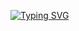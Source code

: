 
[![Typing SVG](https://readme-typing-svg.demolab.com/?lines=First+line+of+text;Second+line+of+text)](https://git.io/typing-svg)
